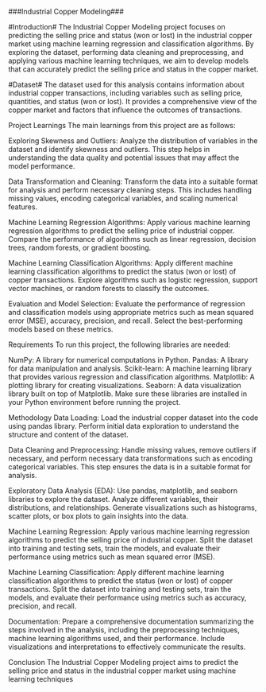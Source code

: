 ###Industrial Copper Modeling###


#Introduction#
The Industrial Copper Modeling project focuses on predicting the selling price and status (won or lost) in the industrial copper market using machine learning regression and classification algorithms. By exploring the dataset, performing data cleaning and preprocessing, and applying various machine learning techniques, we aim to develop models that can accurately predict the selling price and status in the copper market.

#Dataset#
The dataset used for this analysis contains information about industrial copper transactions, including variables such as selling price, quantities, and status (won or lost). It provides a comprehensive view of the copper market and factors that influence the outcomes of transactions.

Project Learnings
The main learnings from this project are as follows:

Exploring Skewness and Outliers: Analyze the distribution of variables in the dataset and identify skewness and outliers. This step helps in understanding the data quality and potential issues that may affect the model performance.

Data Transformation and Cleaning: Transform the data into a suitable format for analysis and perform necessary cleaning steps. This includes handling missing values, encoding categorical variables, and scaling numerical features.

Machine Learning Regression Algorithms: Apply various machine learning regression algorithms to predict the selling price of industrial copper. Compare the performance of algorithms such as linear regression, decision trees, random forests, or gradient boosting.

Machine Learning Classification Algorithms: Apply different machine learning classification algorithms to predict the status (won or lost) of copper transactions. Explore algorithms such as logistic regression, support vector machines, or random forests to classify the outcomes.

Evaluation and Model Selection: Evaluate the performance of regression and classification models using appropriate metrics such as mean squared error (MSE), accuracy, precision, and recall. Select the best-performing models based on these metrics.

Requirements
To run this project, the following libraries are needed:

NumPy: A library for numerical computations in Python.
Pandas: A library for data manipulation and analysis.
Scikit-learn: A machine learning library that provides various regression and classification algorithms.
Matplotlib: A plotting library for creating visualizations.
Seaborn: A data visualization library built on top of Matplotlib.
Make sure these libraries are installed in your Python environment before running the project.

Methodology
Data Loading: Load the industrial copper dataset into the code using pandas library. Perform initial data exploration to understand the structure and content of the dataset.

Data Cleaning and Preprocessing: Handle missing values, remove outliers if necessary, and perform necessary data transformations such as encoding categorical variables. This step ensures the data is in a suitable format for analysis.

Exploratory Data Analysis (EDA): Use pandas, matplotlib, and seaborn libraries to explore the dataset. Analyze different variables, their distributions, and relationships. Generate visualizations such as histograms, scatter plots, or box plots to gain insights into the data.

Machine Learning Regression: Apply various machine learning regression algorithms to predict the selling price of industrial copper. Split the dataset into training and testing sets, train the models, and evaluate their performance using metrics such as mean squared error (MSE).

Machine Learning Classification: Apply different machine learning classification algorithms to predict the status (won or lost) of copper transactions. Split the dataset into training and testing sets, train the models, and evaluate their performance using metrics such as accuracy, precision, and recall.

Documentation: Prepare a comprehensive documentation summarizing the steps involved in the analysis, including the preprocessing techniques, machine learning algorithms used, and their performance. Include visualizations and interpretations to effectively communicate the results.

Conclusion
The Industrial Copper Modeling project aims to predict the selling price and status in the industrial copper market using machine learning techniques
